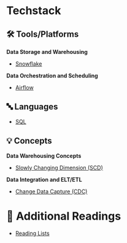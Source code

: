 # Techstack
## 🛠️ Tools/Platforms
**Data Storage and Warehousing**
  - [Snowflake](https://github.com/b-knd/data-engineering-notes/tree/main/Snowflake)

**Data Orchestration and Scheduling**
  - [Airflow](https://github.com/b-knd/data-engineering-notes/tree/main/Airflow)

## 🔤 Languages
- [SQL](https://github.com/b-knd/data-engineering-notes/tree/main/SQL)

## 💡 Concepts
**Data Warehousing Concepts**
  - [Slowly Changing Dimension (SCD)](https://github.com/b-knd/data-engineering-notes/blob/main/Data%20Warehousing%20Concepts/SCD.md)
    
**Data Integration and ELT/ETL**
  - [Change Data Capture (CDC)](https://github.com/b-knd/data-engineering-notes/blob/main/Data%20Integration%20and%20ETL/CDC.md)

# 🔖 Additional Readings
- [Reading Lists](https://github.com/b-knd/data-engineering-notes/blob/main/Reading%20List.md)
